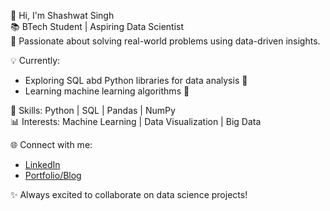👋 Hi, I'm Shashwat Singh  
📚 BTech Student | Aspiring Data Scientist  
🚀 Passionate about solving real-world problems using data-driven insights.  

💡 Currently:  
- Exploring SQL abd Python libraries for data analysis 🐍  
- Learning machine learning algorithms 🤖  

🔧 Skills: Python | SQL | Pandas | NumPy  
📊 Interests: Machine Learning | Data Visualization | Big Data  

🌐 Connect with me:  
- [LinkedIn](https://www.linkedin.com/)  
- [Portfolio/Blog](https://your-portfolio.com)  

✨ Always excited to collaborate on data science projects!


<!---
Shashwat26k/Shashwat26k is a ✨ special ✨ repository because its `README.md` (this file) appears on your GitHub profile.
You can click the Preview link to take a look at your changes.
--->

